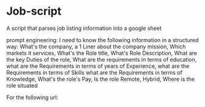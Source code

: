 # Job-script
A script that parses job listing information into a google sheet 

prompt engineering:
I need to know the following information in a structured way: What's the company, a 1 Liner about the company mission, Which markets it services, What's the Role title, What's Role Description, What are the key Duties of the role, What are the requirements in terms of education, what are the Requirements in terms of years of Experience, what are the Requirements in terms of Skills what are the Requirements in terms of Knowledge, What's the role's Pay, Is the role Remote, Hybrid, Where is the role situated			

For the following url:
